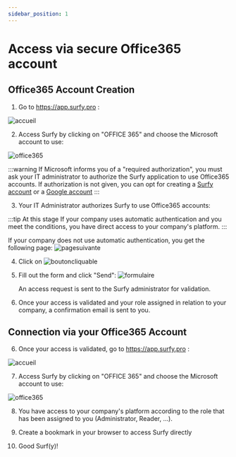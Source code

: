 ```yaml
---
sidebar_position: 1
---
```


# Access via secure Office365 account

## Office365 Account Creation

1. Go to https://app.surfy.pro :

![accueil](https://res.cloudinary.com/dngnxxqr4/image/upload/v1733308454/General_access_likbjv.png)

2. Access Surfy by clicking on "OFFICE 365" and choose the Microsoft account to use:

![office365](https://res.cloudinary.com/dngnxxqr4/image/upload/v1719408850/office_365_u8syk2.png)

:::warning
If Microsoft informs you of a "required authorization", you must ask your IT administrator to authorize the Surfy application to use Office365 accounts. If authorization is not given, you can opt for creating a [Surfy account](/en/docs/access/surfy) or a [Google account](/en/docs/access/google)
:::

3. Your IT Administrator authorizes Surfy to use Office365 accounts:

 :::tip At this stage
 If your company uses automatic authentication and you meet the conditions, you have direct access to your company's platform.
 :::

If your company does not use automatic authentication, you get the following page:
![pagesuivante](https://res.cloudinary.com/dngnxxqr4/image/upload/v1733309721/no_access_rrkazx.png)

 
4. Click on ![boutoncliquable](https://res.cloudinary.com/dngnxxqr4/image/upload/v1733309721/join_ruz7yb.png)

5. Fill out the form and click "Send":
![formulaire](https://res.cloudinary.com/dngnxxqr4/image/upload/v1725527994/tutoriels/access/google/fs1qudetrbekkl0inbsg.png)

   An access request is sent to the Surfy administrator for validation.

6. Once your access is validated and your role assigned in relation to your company, a confirmation email is sent to you.

## Connection via your Office365 Account

6. Once your access is validated, go to https://app.surfy.pro :

![accueil](https://res.cloudinary.com/dngnxxqr4/image/upload/v1733308454/General_access_likbjv.png)

7. Access Surfy by clicking on "OFFICE 365" and choose the Microsoft account to use:

![office365](https://res.cloudinary.com/dngnxxqr4/image/upload/v1719408850/office_365_u8syk2.png)

8. You have access to your company's platform according to the role that has been assigned to you (Administrator, Reader, ...).

9. Create a bookmark in your browser to access Surfy directly

10. Good Surf(y)!